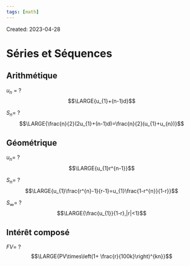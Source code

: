 ```yaml
---
tags: [math] 
---
```

Created: 2023-04-28

# Séries et Séquences
## Arithmétique
$u_{n}$ =
?
$$\LARGE{u_{1}+(n-1)d}$$
<!--SR:!2023-05-10,9,250-->

$S_n$=
?
$$\LARGE{\frac{n}{2}(2u_{1}+(n-1)d)=\frac{n}{2}(u_{1}+u_{n})}$$
<!--SR:!2023-05-09,8,250-->

## Géométrique
$u_{n}$=
?
$$\LARGE{u_{1}r^{n-1}}$$
<!--SR:!2023-05-08,7,250-->

$S_{n}$=
?
$$\LARGE{u_{1}\frac{r^{n}-1}{r-1}=u_{1}\frac{1-r^{n}}{1-r}}$$
<!--SR:!2023-05-11,10,250-->

$S_{\infty}$=
?
$$\LARGE{\frac{u_{1}}{1-r},|r|<1}$$
<!--SR:!2023-05-07,6,230-->

## Intérêt composé
$FV$=
?
$$\LARGE{PV\times\left(1+ \frac{r}{100k}\right)^{kn}}$$
<!--SR:!2023-05-10,9,250-->